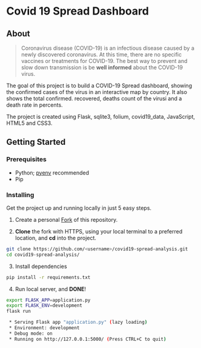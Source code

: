 # Covid 19 Spread Dashboard

## About

> Coronavirus disease (COVID-19) is an infectious disease caused by a newly discovered coronavirus.
> At this time, there are no specific vaccines or treatments for COVID-19. The best way to prevent and slow down transmission is be **well informed** about the COVID-19 virus.

The goal of this project is to build a COVID-19 Spread dashboard, showing the confirmed cases of the virus in an interactive map by country. It also shows the total confirmed. recovered, deaths count of the virusi and a death rate in percents.

The project is created using Flask, sqlite3, folium, covid19_data, JavaScript, HTML5 and CSS3.

## Getting Started

### Prerequisites

* Python; [pyenv](https://github.com/pyenv/pyenv) recommended
* Pip

### Installing

Get the project up and running locally in just 5 easy steps.

1. Create a personal [Fork](https://github.com/login?return_to=%2FBrianRuizy%2Fcovid19-dashboard) of this repository.

2. **Clone** the fork with HTTPS, using your local terminal to a preferred location, and **cd** into the project.

```bash
git clone https://github.com/<username>/covid19-spread-analysis.git 
cd covid19-spread-analysis/
```

3. Install dependencies

```bash
pip install -r requirements.txt
```

4. Run local server, and **DONE**!

```bash
export FLASK_APP=application.py
export FLASK_ENV=development
flask run

 * Serving Flask app "application.py" (lazy loading)
 * Environment: development
 * Debug mode: on
 * Running on http://127.0.0.1:5000/ (Press CTRL+C to quit)
```
